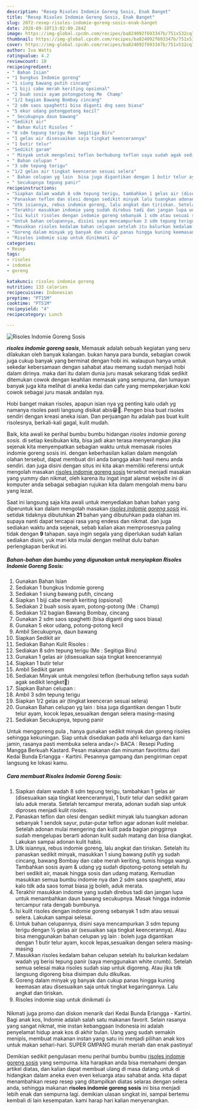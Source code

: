 ```yaml
---
description: "Resep Risoles Indomie Goreng Sosis, Enak Banget"
title: "Resep Risoles Indomie Goreng Sosis, Enak Banget"
slug: 2072-resep-risoles-indomie-goreng-sosis-enak-banget
date: 2020-09-10T13:02:09.284Z
image: https://img-global.cpcdn.com/recipes/ba824092f693347b/751x532cq70/risoles-indomie-goreng-sosis-foto-resep-utama.jpg
thumbnail: https://img-global.cpcdn.com/recipes/ba824092f693347b/751x532cq70/risoles-indomie-goreng-sosis-foto-resep-utama.jpg
cover: https://img-global.cpcdn.com/recipes/ba824092f693347b/751x532cq70/risoles-indomie-goreng-sosis-foto-resep-utama.jpg
author: Iva Watts
ratingvalue: 4.2
reviewcount: 10
recipeingredient:
- " Bahan Isian"
- "1 bungkus Indomie goreng"
- "1 siung bawang putih cincang"
- "1 biji cabe merah keriting opsional"
- "2 buah sosis ayam potongpotong Me  Champ"
- "1/2 bagian Bawang Bombay cincang"
- "2 sdm saos spaghetti bisa diganti dng saos biasa"
- "5 ekor udang potongpotong kecil"
- " Secukupnya daun bawang"
- "Sedikit air"
- " Bahan Kulit Risoles "
- "8 sdm tepung terigu Me  Segitiga Biru"
- "1 gelas air disesuaikan saja tingkat keencerannya"
- "1 butir telur"
- "Sedikit garam"
- " Minyak untuk mengolesi teflon berhubung teflon saya sudah agak sedikit lengket"
- " Bahan celupan "
- "3 sdm tepung terigu"
- "1/2 gelas air tingkat keenceran sesuai selera"
- " Bahan celupan yg lain  bisa juga digantikan dengan 1 butir telur ayam kocok lepassesuaikan dengan selera masingmasing"
- " Secukupnya tepung panir"
recipeinstructions:
- "Siapkan dalam wadah 8 sdm tepung terigu, tambahkan 1 gelas air (disesuaikan saja tingkat keencerannya), 1 butir telur dan sedikit garam lalu aduk merata. Setelah tercampur merata, adonan sudah siap untuk diproses menjadi kulit risoles."
- "Panaskan teflon dan olesi dengan sedikit minyak lalu tuangkan adonan sebanyak 1 sendok sayur, putar-putar teflon agar adonan kulit melebar. Setelah adonan mulai mengering dan kulit pada bagian pinggirnya sudah mengelupas berarti adonan kulit sudah matang dan bisa diangkat. Lakukan sampai adonan kulit habis."
- "Utk isiannya, rebus indomie goreng, lalu angkat dan tiriskan. Setelah itu panaskan sedikit minyak, masukkan 1 siung bawang putih yg sudah cincang, bawang Bombay dan cabe merah keriting, tumis hingga wangi. Tambahkan sosis ayam &amp; udang yg sudah dipotong-potong setelah itu beri sedikit air, masak hingga sosis dan udang matang. Kemudian masukkan semua bumbu indomie nya dan 2 sdm saos spaghetti, atau kalo tdk ada saos tomat biasa jg boleh, aduk merata."
- "Terakhir masukkan indomie yang sudah direbus tadi dan jangan lupa untuk menambahkan daun bawang secukupnya. Masak hingga indomie tercampur rata dengab bumbunya."
- "Isi kulit risoles dengan indomie goreng sebanyak 1 sdm atau sesuai selera. Lakukan sampai selesai."
- "Untuk bahan celupannya, disini saya mencampurkan 3 sdm tepung terigu dengan ½ gelas air (sesuaikan saja tingkat keencerannya). Atau bisa menggunakan bahan celupan yg lain : boleh juga digantikan dengan 1 butir telur ayam, kocok lepas,sesuaikan dengan selera masing-masing"
- "Masukkan risoles kedalam bahan celupan setelah itu balurkan kedalam wadah yg berisi tepung panir (saya menggunakan white crumb). Setelah semua selesai maka risoles sudah siap untuk digoreng. Atau jika tdk langsung digoreng bisa disimpan dulu dikulkas."
- "Goreng dalam minyak yg banyak dan cukup panas hingga kuning keemasan atau disesuaikan saja untuk tingkat kegaringannya. Lalu angkat dan tiriskan."
- "Risoles indomie siap untuk dinikmati 👍"
categories:
- Resep
tags:
- risoles
- indomie
- goreng

katakunci: risoles indomie goreng 
nutrition: 133 calories
recipecuisine: Indonesian
preptime: "PT15M"
cooktime: "PT51M"
recipeyield: "4"
recipecategory: Lunch

---
```



![Risoles Indomie Goreng Sosis](https://img-global.cpcdn.com/recipes/ba824092f693347b/751x532cq70/risoles-indomie-goreng-sosis-foto-resep-utama.jpg)

<b><i>risoles indomie goreng sosis</i></b>, Memasak adalah sebuah kegiatan yang seru dilakukan oleh banyak kalangan. bukan hanya para bunda, sebagian cowok juga cukup banyak yang berminat dengan hobi ini. walaupun hanya untuk sekedar kebersamaan dengan sahabat atau memang sudah menjadi hobi dalam dirinya. maka dari itu dalam dunia juru masak sekarang tidak sedikit ditemukan cowok dengan keahlian memasak yang sempurna, dan lumayan banyak juga kita melihat di aneka kedai dan cafe yang mempekerjakan koki cowok sebagai juru masak andalan nya.

Hobi banget makan risoles, apapun isian nya yg penting kalo udah yg namanya risoles pasti langsung disikat abis😁🤭. Pengen bisa buat risoles sendiri dengan kreasi aneka isian. Dan perjuangan itu adalah pas buat kulit risolesnya, berkali-kali gagal, kulit mudah.

Baik, kita awali ke perihal bumbu bumbu hidangan <i>risoles indomie goreng sosis</i>. di setiap kesibukan kita, bisa jadi akan terasa menyenangkan jika sejenak kita menyempatkan sebagian waktu untuk memasak risoles indomie goreng sosis ini. dengan keberhasilan kalian dalam mengolah olahan tersebut, dapat membuat diri anda bangga akan hasil menu anda sendiri. dan juga disini dengan situs ini kita akan memiliki referensi untuk mengolah masakan <u>risoles indomie goreng sosis</u> tersebut menjadi masakan yang yummy dan nikmat, oleh karena itu ingat ingat alamat website ini di komputer anda sebagai sebagian rujukan kita dalam mengolah menu baru yang lezat.


Saat ini langsung saja kita awali untuk menyediakan bahan bahan yang diperuntuk kan dalam mengolah masakan <u><i>risoles indomie goreng sosis</i></u> ini. setidak tidaknya dibutuhkan <b>21</b> bahan yang dibutuhkan pada olahan ini. supaya nanti dapat tercapai rasa yang endess dan nikmat. dan juga sediakan waktu anda sejenak, sebab kalian akan memprosesnya paling tidak dengan <b>9</b> tahapan. saya ingin segala yang diperlukan sudah kalian sediakan disini, yuk mari kita mulai dengan melihat dulu bahan perlengkapan berikut ini.

<!--inarticleads1-->

##### Bahan-bahan dan bumbu yang digunakan untuk menyiapkan Risoles Indomie Goreng Sosis:

1. Gunakan  Bahan Isian
1. Sediakan 1 bungkus Indomie goreng
1. Sediakan 1 siung bawang putih, cincang
1. Siapkan 1 biji cabe merah keriting (opsional)
1. Sediakan 2 buah sosis ayam, potong-potong (Me : Champ)
1. Sediakan 1/2 bagian Bawang Bombay, cincang
1. Gunakan 2 sdm saos spaghetti (bisa diganti dng saos biasa)
1. Gunakan 5 ekor udang, potong-potong kecil
1. Ambil  Secukupnya, daun bawang
1. Siapkan Sedikit air
1. Sediakan  Bahan Kulit Risoles :
1. Sediakan 8 sdm tepung terigu (Me : Segitiga Biru)
1. Gunakan 1 gelas air (disesuaikan saja tingkat keencerannya)
1. Siapkan 1 butir telur
1. Ambil Sedikit garam
1. Sediakan  Minyak untuk mengolesi teflon (berhubung teflon saya sudah agak sedikit lengket🤭)
1. Siapkan  Bahan celupan :
1. Ambil 3 sdm tepung terigu
1. Siapkan 1/2 gelas air (tingkat keenceran sesuai selera)
1. Gunakan  Bahan celupan yg lain : bisa juga digantikan dengan 1 butir telur ayam, kocok lepas,sesuaikan dengan selera masing-masing
1. Sediakan  Secukupnya, tepung panir


Untuk menggoreng pula , hanya gunakan sedikit minyak dan goreng risoles sehingga kekuningan. Siap untuk disediakan pada ahli keluarga dan kami jamin, rasanya pasti membuka selera anda&lt;/&gt; BACA : Resepi Puding Mangga Berkuah Kastard. Pesan makanan dan minuman favoritmu dari Kedai Bunda Erlangga - Kartini. Pesannya gampang dan pengiriman cepat langsung ke lokasi kamu. 

<!--inarticleads2-->

##### Cara membuat Risoles Indomie Goreng Sosis:

1. Siapkan dalam wadah 8 sdm tepung terigu, tambahkan 1 gelas air (disesuaikan saja tingkat keencerannya), 1 butir telur dan sedikit garam lalu aduk merata. Setelah tercampur merata, adonan sudah siap untuk diproses menjadi kulit risoles.
1. Panaskan teflon dan olesi dengan sedikit minyak lalu tuangkan adonan sebanyak 1 sendok sayur, putar-putar teflon agar adonan kulit melebar. Setelah adonan mulai mengering dan kulit pada bagian pinggirnya sudah mengelupas berarti adonan kulit sudah matang dan bisa diangkat. Lakukan sampai adonan kulit habis.
1. Utk isiannya, rebus indomie goreng, lalu angkat dan tiriskan. Setelah itu panaskan sedikit minyak, masukkan 1 siung bawang putih yg sudah cincang, bawang Bombay dan cabe merah keriting, tumis hingga wangi. Tambahkan sosis ayam &amp; udang yg sudah dipotong-potong setelah itu beri sedikit air, masak hingga sosis dan udang matang. Kemudian masukkan semua bumbu indomie nya dan 2 sdm saos spaghetti, atau kalo tdk ada saos tomat biasa jg boleh, aduk merata.
1. Terakhir masukkan indomie yang sudah direbus tadi dan jangan lupa untuk menambahkan daun bawang secukupnya. Masak hingga indomie tercampur rata dengab bumbunya.
1. Isi kulit risoles dengan indomie goreng sebanyak 1 sdm atau sesuai selera. Lakukan sampai selesai.
1. Untuk bahan celupannya, disini saya mencampurkan 3 sdm tepung terigu dengan ½ gelas air (sesuaikan saja tingkat keencerannya). Atau bisa menggunakan bahan celupan yg lain : boleh juga digantikan dengan 1 butir telur ayam, kocok lepas,sesuaikan dengan selera masing-masing
1. Masukkan risoles kedalam bahan celupan setelah itu balurkan kedalam wadah yg berisi tepung panir (saya menggunakan white crumb). Setelah semua selesai maka risoles sudah siap untuk digoreng. Atau jika tdk langsung digoreng bisa disimpan dulu dikulkas.
1. Goreng dalam minyak yg banyak dan cukup panas hingga kuning keemasan atau disesuaikan saja untuk tingkat kegaringannya. Lalu angkat dan tiriskan.
1. Risoles indomie siap untuk dinikmati 👍


Nikmati juga promo dan diskon menarik dari Kedai Bunda Erlangga - Kartini. Bagi anak kos, Indomie adalah salah satu makanan favorit. Selain rasanya yang sangat nikmat, mie instan kebanggaan Indonesia ini adalah penyelamat hidup anak kos di akhir bulan. Uang yang sudah semakin menipis, membuat makanan instan yang satu ini menjadi pilihan anak kos untuk makan sehari-hari. SUPER GMPANG murah meriah dan enak pastinya! 

Demikian sedikit pengulasan menu perihal bumbu bumbu <u>risoles indomie goreng sosis</u> yang sempurna. kita harapkan anda bisa memahami dengan artikel diatas, dan kalian dapat membuat ulang di masa datang untuk di hidangkan dalam aneka even even keluarga atau sahabat anda. kita dapat menambahkan resep resep yang ditampilkan diatas selaras dengan selera anda, sehingga makanan <b>risoles indomie goreng sosis</b> ini bisa menjadi lebih enak dan sempurna lagi. demikian ulasan singkat ini, sampai bertemu kembali di lain kesempatan. kami harap hari kalian menyenangkan.
